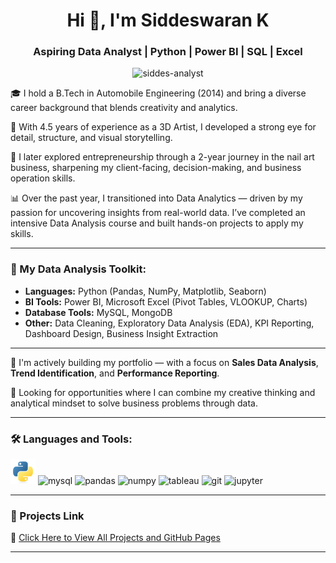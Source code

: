 <h1 align="center">Hi 👋, I'm Siddeswaran K</h1>
<h3 align="center">Aspiring Data Analyst | Python | Power BI | SQL | Excel</h3>

<p align="center">
  <img src="https://komarev.com/ghpvc/?username=siddes-analyst&label=Profile%20views&color=0e75b6&style=flat" alt="siddes-analyst" />
</p>

🎓 I hold a B.Tech in Automobile Engineering (2014) and bring a diverse career background that blends creativity and analytics.

🎨 With 4.5 years of experience as a 3D Artist, I developed a strong eye for detail, structure, and visual storytelling.

💅 I later explored entrepreneurship through a 2-year journey in the nail art business, sharpening my client-facing, decision-making, and business operation skills.

📊 Over the past year, I transitioned into Data Analytics — driven by my passion for uncovering insights from real-world data. I’ve completed an intensive Data Analysis course and built hands-on projects to apply my skills.

---

### 🔧 My Data Analysis Toolkit:

- **Languages:** Python (Pandas, NumPy, Matplotlib, Seaborn)
- **BI Tools:** Power BI, Microsoft Excel (Pivot Tables, VLOOKUP, Charts)
- **Database Tools:** MySQL, MongoDB
- **Other:** Data Cleaning, Exploratory Data Analysis (EDA), KPI Reporting, Dashboard Design, Business Insight Extraction

---

💼 I'm actively building my portfolio — with a focus on **Sales Data Analysis**, **Trend Identification**, and **Performance Reporting**.

📍 Looking for opportunities where I can combine my creative thinking and analytical mindset to solve business problems through data.

---

### 🛠️ Languages and Tools:

<p align="left">
  <img src="https://raw.githubusercontent.com/devicons/devicon/master/icons/python/python-original.svg" alt="python" width="40" height="40"/>
  <img src="https://cdn.jsdelivr.net/gh/devicons/devicon/icons/mysql/mysql-original.svg" alt="mysql" width="40" height="40"/>
  <img src="https://cdn.jsdelivr.net/gh/devicons/devicon/icons/pandas/pandas-original.svg" alt="pandas" width="40" height="40"/>
  <img src="https://cdn.jsdelivr.net/gh/devicons/devicon/icons/numpy/numpy-original.svg" alt="numpy" width="40" height="40"/>
  <img src="https://cdn.jsdelivr.net/gh/devicons/devicon/icons/tableau/tableau-original.svg" alt="tableau" width="40" height="40"/>
  <img src="https://cdn.jsdelivr.net/gh/devicons/devicon/icons/git/git-original.svg" alt="git" width="40" height="40"/>
  <img src="https://cdn.jsdelivr.net/gh/devicons/devicon/icons/jupyter/jupyter-original.svg" alt="jupyter" width="40" height="40"/>
</p>

---

### 📘 Projects Link

🔗 [Click Here to View All Projects and GitHub Pages](https://github.com/Siddes-Analyst/All_GitHub_Project_And_GitHub_Pages_Link_In_One) 

---
